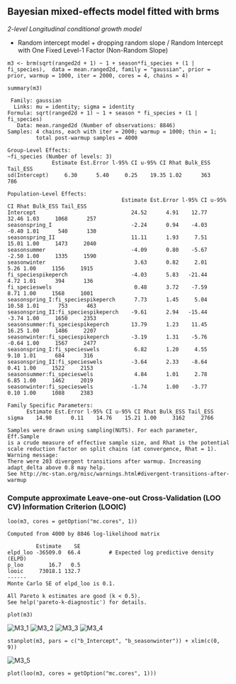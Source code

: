 
## Bayesian mixed-effects model fitted with brms  

*2-level Longitudinal conditional growth model*

- Random intercept model + dropping random slope / Random Intercept with One Fixed Level-1 Factor (Non-Random Slope) 

`m3 <- brm(sqrt(ranged2d + 1) ~ 1 + season*fi_species + (1 | fi_species), 
        data = mean.ranged2d, family = "gaussian", prior = prior, warmup = 1000, iter = 2000, cores = 4, chains = 4)`

`summary(m3)`

```
 Family: gaussian 
  Links: mu = identity; sigma = identity 
Formula: sqrt(ranged2d + 1) ~ 1 + season * fi_species + (1 | fi_species) 
   Data: mean.ranged2d (Number of observations: 8846) 
Samples: 4 chains, each with iter = 2000; warmup = 1000; thin = 1;
         total post-warmup samples = 4000

Group-Level Effects: 
~fi_species (Number of levels: 3) 
              Estimate Est.Error l-95% CI u-95% CI Rhat Bulk_ESS Tail_ESS
sd(Intercept)     6.30      5.40     0.25    19.35 1.02      363      786

Population-Level Effects: 
                                    Estimate Est.Error l-95% CI u-95% CI Rhat Bulk_ESS Tail_ESS
Intercept                              24.52      4.91    12.77    32.46 1.03     1068      257
seasonspring_I                         -2.24      0.94    -4.03    -0.40 1.01      540      130
seasonspring_II                        11.11      1.93     7.51    15.01 1.00     1473     2040
seasonsummer                           -4.09      0.80    -5.67    -2.50 1.00     1335     1590
seasonwinter                            3.63      0.82     2.01     5.26 1.00     1156     1915
fi_speciespikeperch                    -4.03      5.83   -21.44     4.72 1.01      394      136
fi_specieswels                          0.48      3.72    -7.59     8.71 1.00     1568     1001
seasonspring_I:fi_speciespikeperch      7.73      1.45     5.04    10.58 1.01      753      463
seasonspring_II:fi_speciespikeperch    -9.61      2.94   -15.44    -3.74 1.00     1650     2353
seasonsummer:fi_speciespikeperch       13.79      1.23    11.45    16.25 1.00     1486     2207
seasonwinter:fi_speciespikeperch       -3.19      1.31    -5.76    -0.64 1.00     1567     2477
seasonspring_I:fi_specieswels           6.82      1.20     4.55     9.10 1.01      684      316
seasonspring_II:fi_specieswels         -3.64      2.33    -8.64     0.41 1.00     1522     2153
seasonsummer:fi_specieswels             4.84      1.01     2.78     6.85 1.00     1462     2019
seasonwinter:fi_specieswels            -1.74      1.00    -3.77     0.10 1.00     1088     2383

Family Specific Parameters: 
      Estimate Est.Error l-95% CI u-95% CI Rhat Bulk_ESS Tail_ESS
sigma    14.98      0.11    14.76    15.21 1.00     3162     2766

Samples were drawn using sampling(NUTS). For each parameter, Eff.Sample 
is a crude measure of effective sample size, and Rhat is the potential 
scale reduction factor on split chains (at convergence, Rhat = 1).
Warning message:
There were 203 divergent transitions after warmup. Increasing adapt_delta above 0.8 may help.
See http://mc-stan.org/misc/warnings.html#divergent-transitions-after-warmup
```

### Compute approximate Leave-one-out Cross-Validation (LOO CV) Information Criterion (LOOIC)

`loo(m3, cores = getOption("mc.cores", 1))`

```
Computed from 4000 by 8846 log-likelihood matrix

         Estimate    SE
elpd_loo -36509.0  66.4         # Expected log predictive density (ELPD)
p_loo        16.7   0.5
looic     73018.1 132.7
------
Monte Carlo SE of elpd_loo is 0.1.

All Pareto k estimates are good (k < 0.5).
See help('pareto-k-diagnostic') for details.
````


`plot(m3)`

![M3_1](/Plots/M3_1.png "M3_1")
![M3_2](/Plots/M3_2.png "M3_2")
![M3_3](/Plots/M3_3.png "M3_3")
![M3_4](/Plots/M3_4.png "M3_4")

`stanplot(m3, pars = c("b_Intercept", "b_seasonwinter")) + xlim(c(0, 9))`

![M3_5](/Plots/M3_5.png "M3_5")

`plot(loo(m3, cores = getOption("mc.cores", 1)))`



